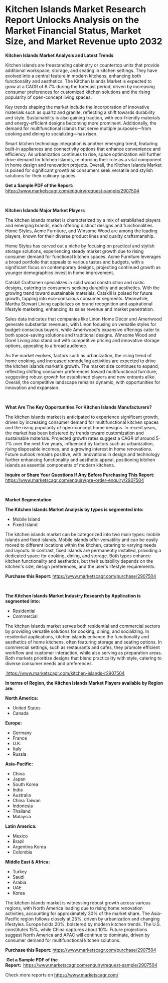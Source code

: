 <p><h1>Kitchen Islands Market Research Report Unlocks Analysis on the Market Financial Status, Market Size, and Market Revenue upto 2032</h1></p><p><strong>Kitchen Islands Market Analysis and Latest Trends</strong></p>
<p><p>Kitchen islands are freestanding cabinetry or countertop units that provide additional workspace, storage, and seating in kitchen settings. They have evolved into a central feature in modern kitchens, enhancing both functionality and aesthetics. The Kitchen Islands Market is expected to grow at a CAGR of 6.7% during the forecast period, driven by increasing consumer preferences for customized kitchen solutions and the rising popularity of open-concept living spaces.</p><p>Key trends shaping the market include the incorporation of innovative materials such as quartz and granite, reflecting a shift towards durability and style. Sustainability is also gaining traction, with eco-friendly materials and energy-efficient designs becoming more prominent. Additionally, the demand for multifunctional islands that serve multiple purposes—from cooking and dining to socializing—has risen. </p><p>Smart kitchen technology integration is another emerging trend, featuring built-in appliances and connectivity options that enhance convenience and efficiency. As urbanization continues to rise, space optimization will further drive demand for kitchen islands, reinforcing their role as a vital component in home design and renovation projects. Overall, the Kitchen Islands Market is poised for significant growth as consumers seek versatile and stylish solutions for their culinary spaces.</p></p>
<p><strong>Get a Sample PDF of the Report:&nbsp;</strong> <a href="https://www.marketscagr.com/enquiry/request-sample/2907504?utm_campaign=2304&utm_medium=2&utm_source=Github&utm_content=ia&utm_term=12032025&utm_id=kitchen-islands">https://www.marketscagr.com/enquiry/request-sample/2907504</a></p>
<p>&nbsp;</p>
<p><strong>Kitchen Islands Major Market Players</strong></p>
<p><p>The kitchen islands market is characterized by a mix of established players and emerging brands, each offering distinct designs and functionalities. Home Styles, Acme Furniture, and Winsome Wood are among the leading players, known for their diverse product lines and quality craftsmanship. </p><p>Home Styles has carved out a niche by focusing on practical and stylish storage solutions, experiencing steady market growth due to rising consumer demand for functional kitchen spaces. Acme Furniture leverages a broad portfolio that appeals to various tastes and budgets, with a significant focus on contemporary designs, projecting continued growth as younger demographics invest in home improvement.</p><p>Catskill Craftsmen specializes in solid wood construction and rustic designs, catering to consumers seeking durability and aesthetics. With the growing trend toward sustainable materials, Catskill is poised for future growth, tapping into eco-conscious consumer segments. Meanwhile, Martha Stewart Living capitalizes on brand recognition and aspirational lifestyle marketing, enhancing its sales revenue and market penetration.</p><p>Sales data indicates that companies like Linon Home Décor and Ameriwood generate substantial revenues, with Linon focusing on versatile styles for budget-conscious buyers, while Ameriwood's expansive offerings cater to both space-saving solutions and traditional designs. Winsome Wood and Dorel Living also stand out with competitive pricing and innovative storage options, appealing to a broad audience.</p><p>As the market evolves, factors such as urbanization, the rising trend of home cooking, and increased remodeling activities are expected to drive the kitchen islands market's growth. The market size continues to expand, reflecting shifting consumer preferences toward multifunctional furniture, suggesting robust growth for established players and new entrants alike. Overall, the competitive landscape remains dynamic, with opportunities for innovation and expansion.</p></p>
<p>&nbsp;</p>
<p><strong>What Are The Key Opportunities For Kitchen Islands Manufacturers?</strong></p>
<p><p>The kitchen islands market is anticipated to experience significant growth, driven by increasing consumer demand for multifunctional kitchen spaces and the rising popularity of open-concept home designs. In recent years, the market has been bolstered by trends toward customization and sustainable materials. Projected growth rates suggest a CAGR of around 5-7% over the next five years, influenced by factors such as urbanization, rising disposable incomes, and a growing interest in home renovations. Future outlook remains positive, with innovations in design and technology further enhancing functionality and aesthetic appeal, positioning kitchen islands as essential components of modern kitchens.</p></p>
<p><strong>Inquire or Share Your Questions If Any Before Purchasing This Report:</strong> <a href="https://www.marketscagr.com/enquiry/pre-order-enquiry/2907504?utm_campaign=2304&utm_medium=2&utm_source=Github&utm_content=ia&utm_term=12032025&utm_id=kitchen-islands">https://www.marketscagr.com/enquiry/pre-order-enquiry/2907504</a></p>
<p>&nbsp;</p>
<p><strong>Market Segmentation</strong></p>
<p><strong>The Kitchen Islands Market Analysis by types is segmented into:</strong></p>
<p><ul><li>Mobile Island</li><li>Fixed Island</li></ul></p>
<p><p>The kitchen islands market can be categorized into two main types: mobile islands and fixed islands. Mobile islands offer versatility and can be easily moved to different locations within the kitchen, catering to varying needs and layouts. In contrast, fixed islands are permanently installed, providing a dedicated space for cooking, dining, and storage. Both types enhance kitchen functionality and aesthetics, but their suitability depends on the kitchen's size, design preferences, and the user's lifestyle requirements.</p></p>
<p><strong>Purchase this Report:&nbsp;</strong><a href="https://www.marketscagr.com/purchase/2907504?utm_campaign=2304&utm_medium=2&utm_source=Github&utm_content=ia&utm_term=12032025&utm_id=kitchen-islands">https://www.marketscagr.com/purchase/2907504</a></p>
<p>&nbsp;</p>
<p><strong>The Kitchen Islands Market Industry Research by Application is segmented into:</strong></p>
<p><ul><li>Residential</li><li>Commercial</li></ul></p>
<p><p>The kitchen islands market serves both residential and commercial sectors by providing versatile solutions for cooking, dining, and socializing. In residential applications, kitchen islands enhance the functionality and aesthetics of home kitchens, often featuring storage and seating options. In commercial settings, such as restaurants and cafes, they promote efficient workflow and customer interaction, while also serving as preparation areas. Both markets prioritize designs that blend practicality with style, catering to diverse consumer needs and preferences.</p></p>
<p><a href="https://www.marketscagr.com/kitchen-islands-r2907504?utm_campaign=2304&utm_medium=2&utm_source=Github&utm_content=ia&utm_term=12032025&utm_id=kitchen-islands">&nbsp;https://www.marketscagr.com/kitchen-islands-r2907504</a></p>
<p><strong>In terms of Region, the Kitchen Islands Market Players available by Region are:</strong></p>
<p>
    <p> <strong> North America: </strong>
        <ul>
            <li>United States</li>
            <li>Canada</li>
        </ul>
        </p> 
    <p> <strong> Europe: </strong>
        <ul>
            <li>Germany</li>
            <li>France</li>
            <li>U.K.</li>
            <li>Italy</li>
            <li>Russia</li>
        </ul>
        </p> 
    <p> <strong> Asia-Pacific: </strong>
        <ul>
            <li>China</li>
            <li>Japan</li>
            <li>South Korea</li>
            <li>India</li>
            <li>Australia</li>
            <li>China Taiwan</li>
            <li>Indonesia</li>
            <li>Thailand</li>
            <li>Malaysia</li>
        </ul>
        </p> 
    <p> <strong> Latin America: </strong>
        <ul>
            <li>Mexico</li>
            <li>Brazil</li>
            <li>Argentina Korea</li>
            <li>Colombia</li>
        </ul>
        </p> 
    <p> <strong> Middle East & Africa: </strong>
        <ul>
            <li>Turkey</li>
            <li>Saudi</li>
            <li>Arabia</li>
            <li>UAE</li>
            <li>Korea</li>
        </ul>
    </p>
    </p>
<p><p>The kitchen islands market is witnessing robust growth across various regions, with North America leading due to rising home renovation activities, accounting for approximately 30% of the market share. The Asia-Pacific region follows closely at 25%, driven by urbanization and changing lifestyles. Europe holds 20%, bolstered by modern kitchen trends. The U.S. constitutes 15%, while China captures about 10%. Future projections suggest North America and APAC will continue to dominate, driven by consumer demand for multifunctional kitchen solutions.</p></p>
<p><strong>Purchase this Report: </strong><a href="https://www.marketscagr.com/purchase/2907504?utm_campaign=2304&utm_medium=2&utm_source=Github&utm_content=ia&utm_term=12032025&utm_id=kitchen-islands">https://www.marketscagr.com/purchase/2907504</a></p>
<p>&nbsp;<strong>Get a Sample PDF of the Report:&nbsp;&nbsp;</strong><a href="https://www.marketscagr.com/enquiry/request-sample/2907504?utm_campaign=2304&utm_medium=2&utm_source=Github&utm_content=ia&utm_term=12032025&utm_id=kitchen-islands">https://www.marketscagr.com/enquiry/request-sample/2907504</a></p>
<p><strong></strong></p>
<p>Check more reports on <a href="https://www.marketscagr.com/?utm_campaign=2304&utm_medium=2&utm_source=Github&utm_content=ia&utm_term=12032025&utm_id=kitchen-islands">https://www.marketscagr.com/</a></p>